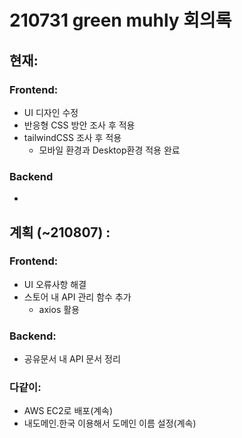# 210731 green muhly 회의록

## 현재:

### Frontend:
- UI 디자인 수정
- 반응형 CSS 방안 조사 후 적용
- tailwindCSS 조사 후 적용
  - 모바일 환경과 Desktop환경 적용 완료


### Backend

- 



## 계획 (~210807) :

### Frontend:
- UI 오류사항 해결
- 스토어 내 API 관리 함수 추가
  - axios 활용


### Backend:

- 공유문서 내 API 문서 정리



### 다같이:

- AWS EC2로 배포(계속)
- 내도메인.한국 이용해서 도메인 이름 설정(계속)





